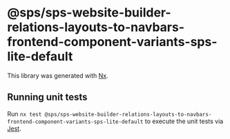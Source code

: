 # @sps/sps-website-builder-relations-layouts-to-navbars-frontend-component-variants-sps-lite-default

This library was generated with [Nx](https://nx.dev).

## Running unit tests

Run `nx test @sps/sps-website-builder-relations-layouts-to-navbars-frontend-component-variants-sps-lite-default` to execute the unit tests via [Jest](https://jestjs.io).
